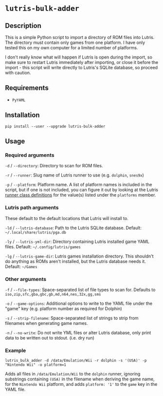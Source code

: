 # `lutris-bulk-adder`

## Description

This is a simple Python script to import a directory of ROM files into Lutris.  The directory must contain only games from one platform.  I have only tested this on my own computer for a limited number of platforms.

I don't really know what will happen if Lutris is open during the import, so make sure to restart Lutris immediately after importing, or close it before the import - this script will write directly to Lutris's SQLite database, so proceed with caution.

## Requirements

- `PyYAML`

## Installation

`pip install --user --upgrade lutris-bulk-adder`

## Usage

### Required arguments

`-d` / `--directory`: Directory to scan for ROM files.

`-r` / `--runner`: Slug name of Lutris runner to use (e.g. `dolphin`, `snes9x`)

`-p` / `--platform`: Platform name.  A list of platform names is included in the script, but if one is not included, you can figure it out by looking at the Lutris [runner class definitions](https://github.com/lutris/lutris/tree/master/lutris/runners) for the value(s) listed under the `platforms` member.

### Lutris path arguments

These default to the default locations that Lutris will install to.

`-ld` / `--lutris-database`: Path to the Lutris SQLite database.  Default: `~/.local/share/lutris/pga.db`

`-ly` / `--lutris-yml-dir`: Directory containing Lutris installed game YAML files.  Default: `~/.config/lutris/games`

`-lg` / `--lutris-game-dir`: Lutris games installation directory.  This shouldn't do anything as ROMs aren't installed, but the Lutris database needs it.  Default: `~/Games`

### Other arguments

`-f` / `--file-types`: Space-separated list of file types to scan for.  Defaults to `iso,zip,sfc,gba,gbc,gb,md,n64,nes,32x,gg,sms`

`-o` / `--game-options`: Additional options to write to the YAML file under the "game" key (e.g. platform number as required for Dolphin)

`-s` / `--strip-filename`: Space-separated list of strings to strip from filenames when generating game names.

`-n` / `--no-write`: Do not write YML files or alter Lutris database, only print data to be written out to stdout. (i.e. dry run)

### Example

`lutris_bulk_adder -d /data/Emulation/Wii -r dolphin -s '(USA)' -p "Nintendo Wii" -o platform=1`

Adds all files in `/data/Emulation/Wii` to the `dolphin` runner, ignoring substrings containing `(USA)` in the filename when deriving the game name, for the `Nintendo Wii` platform, and adds `platform: '1'` to the `game` key in the YAML file.
